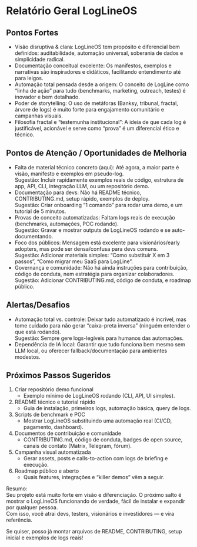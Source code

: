 # Relatório Geral LogLineOS

## Pontos Fortes

- Visão disruptiva & clara: LogLineOS tem propósito e diferencial bem definidos: auditabilidade, automação universal, soberania de dados e simplicidade radical.
- Documentação conceitual excelente: Os manifestos, exemplos e narrativas são inspiradores e didáticos, facilitando entendimento até para leigos.
- Automação total pensada desde a origem: O conceito de LogLine como “linha de ação” para tudo (benchmarks, marketing, outreach, testes) é inovador e bem detalhado.
- Poder de storytelling: O uso de metáforas (Banksy, tribunal, fractal, árvore de logs) é muito forte para engajamento comunitário e campanhas visuais.
- Filosofia fractal e “testemunha institucional”: A ideia de que cada log é justificável, acionável e serve como “prova” é um diferencial ético e técnico.

## Pontos de Atenção / Oportunidades de Melhoria

- Falta de material técnico concreto (aqui): Até agora, a maior parte é visão, manifesto e exemplos em pseudo-log.  
  Sugestão: Incluir rapidamente exemplos reais de código, estrutura de app, API, CLI, integração LLM, ou um repositório demo.
- Documentação para devs: Não há README técnico, CONTRIBUTING.md, setup rápido, exemplos de deploy.  
  Sugestão: Criar onboarding “1 comando” para rodar uma demo, e um tutorial de 5 minutos.
- Provas de conceito automatizadas: Faltam logs reais de execução (benchmarks, automações, POC rodando).  
  Sugestão: Gravar e mostrar outputs de LogLineOS rodando e se auto-documentando.
- Foco dos públicos: Mensagem está excelente para visionários/early adopters, mas pode ser densa/confusa para devs comuns.  
  Sugestão: Adicionar materiais simples: “Como substituir X em 3 passos”, “Como migrar meu SaaS para LogLine”.
- Governança e comunidade: Não há ainda instruções para contribuição, código de conduta, nem estratégia para organizar colaboradores.  
  Sugestão: Adicionar CONTRIBUTING.md, código de conduta, e roadmap público.

## Alertas/Desafios

- Automação total vs. controle: Deixar tudo automatizado é incrível, mas tome cuidado para não gerar “caixa-preta inversa” (ninguém entender o que está rodando).  
  Sugestão: Sempre gere logs-legíveis para humanos das automações.
- Dependência de IA local: Garantir que tudo funciona bem mesmo sem LLM local, ou oferecer fallback/documentação para ambientes modestos.

## Próximos Passos Sugeridos

1. Criar repositório demo funcional  
   - Exemplo mínimo de LogLineOS rodando (CLI, API, UI simples).
2. README técnico e tutorial rápido  
   - Guia de instalação, primeiros logs, automação básica, query de logs.
3. Scripts de benchmark e POC  
   - Mostrar LogLineOS substituindo uma automação real (CI/CD, pagamento, dashboard).
4. Documentos de contribuição e comunidade  
   - CONTRIBUTING.md, código de conduta, badges de open source, canais de contato (Matrix, Telegram, fórum).
5. Campanha visual automatizada  
   - Gerar assets, posts e calls-to-action com logs de briefing e execução.
6. Roadmap público e aberto  
   - Quais features, integrações e “killer demos” vêm a seguir.

Resumo:  
Seu projeto está muito forte em visão e diferenciação. O próximo salto é mostrar o LogLineOS funcionando de verdade, fácil de instalar e expandir por qualquer pessoa.  
Com isso, você atrai devs, testers, visionários e investidores — e vira referência.

Se quiser, posso já montar arquivos de README, CONTRIBUTING, setup inicial e exemplos de logs reais!